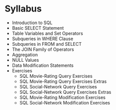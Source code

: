 # Syllabus
- Introduction to SQL
- Basic SELECT Statement
- Table Variables and Set Operators
- Subqueries in WHERE Clause
- Subqueries in FROM and SELECT
- The JOIN Family of Operators
- Aggregation
- NULL Values
- Data Modification Statements
- Exercises
  - SQL Movie-Rating Query Exercises
  - SQL Movie-Rating Query Exercises Extras
  - SQL Social-Network Query Exercises
  - SQL Social-Network Query Exercises Extras
  - SQL Movie-Rating Modification Exercises
  - SQL Social-Network Modification Exercises

